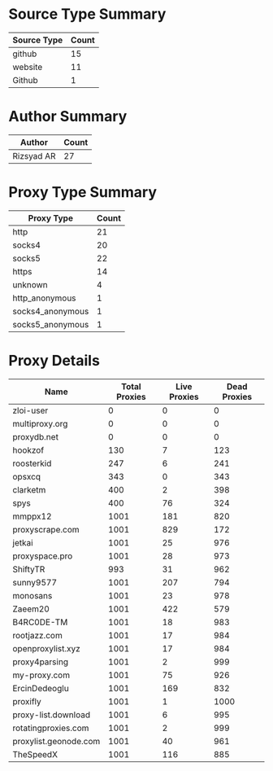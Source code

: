 # Source Type Summary

| Source Type | Count |
|-------------|-------|
| github | 15 |
| website | 11 |
| Github | 1 |


# Author Summary

| Author | Count |
|--------|-------|
| Rizsyad AR | 27 |


# Proxy Type Summary

| Proxy Type | Count |
|------------|-------|
| http | 21 |
| socks4 | 20 |
| socks5 | 22 |
| https | 14 |
| unknown | 4 |
| http_anonymous | 1 |
| socks4_anonymous | 1 |
| socks5_anonymous | 1 |


# Proxy Details

| Name | Total Proxies | Live Proxies | Dead Proxies |
|------|---------------|--------------|---------------|
| zloi-user | 0 | 0 | 0 |
| multiproxy.org | 0 | 0 | 0 |
| proxydb.net | 0 | 0 | 0 |
| hookzof | 130 | 7 | 123 |
| roosterkid | 247 | 6 | 241 |
| opsxcq | 343 | 0 | 343 |
| clarketm | 400 | 2 | 398 |
| spys | 400 | 76 | 324 |
| mmppx12 | 1001 | 181 | 820 |
| proxyscrape.com | 1001 | 829 | 172 |
| jetkai | 1001 | 25 | 976 |
| proxyspace.pro | 1001 | 28 | 973 |
| ShiftyTR | 993 | 31 | 962 |
| sunny9577 | 1001 | 207 | 794 |
| monosans | 1001 | 23 | 978 |
| Zaeem20 | 1001 | 422 | 579 |
| B4RC0DE-TM | 1001 | 18 | 983 |
| rootjazz.com | 1001 | 17 | 984 |
| openproxylist.xyz | 1001 | 17 | 984 |
| proxy4parsing | 1001 | 2 | 999 |
| my-proxy.com | 1001 | 75 | 926 |
| ErcinDedeoglu | 1001 | 169 | 832 |
| proxifly | 1001 | 1 | 1000 |
| proxy-list.download | 1001 | 6 | 995 |
| rotatingproxies.com | 1001 | 2 | 999 |
| proxylist.geonode.com | 1001 | 40 | 961 |
| TheSpeedX | 1001 | 116 | 885 |
